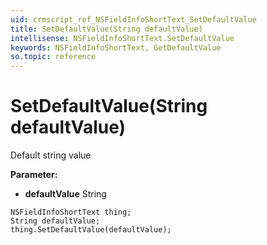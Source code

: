 ```yaml
---
uid: crmscript_ref_NSFieldInfoShortText_SetDefaultValue
title: SetDefaultValue(String defaultValue)
intellisense: NSFieldInfoShortText.SetDefaultValue
keywords: NSFieldInfoShortText, GetDefaultValue
so.topic: reference
---
```


# SetDefaultValue(String defaultValue)

Default string value

**Parameter:** 
* **defaultValue** String

```crmscript
NSFieldInfoShortText thing;
String defaultValue;
thing.SetDefaultValue(defaultValue);
```

